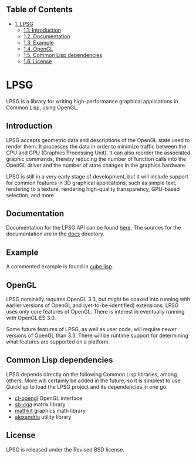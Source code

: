 <div id="table-of-contents">
<h2>Table of Contents</h2>
<div id="text-table-of-contents">
<ul>
<li><a href="#orgheadline7">1. LPSG</a>
<ul>
<li><a href="#orgheadline1">1.1. Introduction</a></li>
<li><a href="#orgheadline2">1.2. Documentation</a></li>
<li><a href="#orgheadline3">1.3. Example</a></li>
<li><a href="#orgheadline4">1.4. OpenGL</a></li>
<li><a href="#orgheadline5">1.5. Common Lisp dependencies</a></li>
<li><a href="#orgheadline6">1.6. License</a></li>
</ul>
</li>
</ul>
</div>
</div>

# LPSG<a id="orgheadline7"></a>

LPSG is a library for writing high-performance graphical applications
in Common Lisp, using OpenGL. 

## Introduction<a id="orgheadline1"></a>

LPSG accepts geometric data and descriptions of the OpenGL state used
to render them. It processes the data in order to minimize traffic between the
CPU and GPU (Graphics Processing Unit). It can also reorder the associated
graphic commands, thereby reducing the number of function calls into
the OpenGL driver and the number of state changes in the graphics
hardware.

LPSG is still in a very early stage of development, but it will
include support for common features in 3D graphical applications,
such as simple text, rendering to a texture, rendering high-quality
transparency, GPU-based selection, and more.

## Documentation<a id="orgheadline2"></a>

Documentation for the LPSG API can be found
[here](<http://timoore.github.io/lpsg/lpsg.html>). The sources for the
documentation are in the [docs](docs) directory.

## Example<a id="orgheadline3"></a>

A commented example is found in [cube.lisp](examples/cube.lisp).

## OpenGL<a id="orgheadline4"></a>

LPSG nominally requires OpenGL 3.3, but might be coaxed into running
with earlier versions of OpenGL and (yet-to-be-identified)
extensions. LPSG uses only core features of OpenGL. There is interest
in eventually running with OpenGL ES 3.0.

Some future features of LPSG, as well as user code, will require newer
versions of OpenGL than 3.3. There will be runtime support for determining
what features are supported on a platform.

## Common Lisp dependencies<a id="orgheadline5"></a>

LPSG depends directly on the following Common Lisp libraries, among
others. More will certainly be added in the future, so it is simplest
to use Quicklisp to load the LPSG project and its dependencies in one go.

-   [cl-opengl](<https://common-lisp.net/project/cl-opengl/>) OpenGL interface
-   [sb-cga](<http://nikodemus.github.io/sb-cga/>) matrix library
-   [mathkit](<https://github.com/lispgames/mathkit>) graphics math library
-   [alexandria](<https://common-lisp.net/project/alexandria/>) utility library

## License<a id="orgheadline6"></a>

LPSG is released under the Revised BSD license.